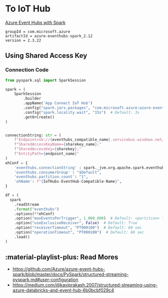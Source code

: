 # To IoT Hub

[Azure Event Hubs with Spark](https://github.com/Azure/azure-event-hubs-spark)

```text
groupId = com.microsoft.azure
artifactId = azure-eventhubs-spark_2.12
version = 2.3.22
```

## Using Shared Access Key

### Connection Code

```python
from pyspark.sql import SparkSession

spark = (
    SparkSession
        .builder
        .appName('App Connect IoT Hub')
        .config("spark.jars.packages", "com.microsoft.azure:azure-eventhubs-spark_2.12:2.3.22")
        .config("spark.locality.wait", "15s")  # Default: 3s
        .getOrCreate()
)
```

```python

connectionString: str = (
    f"Endpoint=sb://{eventhubs_compatible_name}.servicebus.windows.net/;"
    f"SharedAccessKeyName={sharekey_name};"
    f"SharedAccessKey={sharekey};"
    f"EntityPath={endpoint_name}"
)
ehConf = {
    'eventhubs.connectionString' : spark._jvm.org.apache.spark.eventhubs.EventHubsUtils.encrypt(connectionString),
    'eventhubs.consumerGroup' : "$Default",
    'eventhubs.partition.count': "1",
    'ehName': f"{IoTHubs-EventHub-Compatible-Name}",
}
```

```python
df = (
  spark
    .readStream
    .format("eventhubs")
    .options(**ehConf)
    .option("maxEventsPerTrigger", 1_000_000)  # Default: <partition> * 1_000
    .option("useExclusiveReceiver", False)  # Default: True
    .option("receiverTimeout", "PT000100")  # Default: 60 sec
    .option("operationTimeout", "PT000100")  # Default: 60 sec
    .load()
)
```

## :material-playlist-plus: Read Mores

- https://github.com/Azure/azure-event-hubs-spark/blob/master/docs/PySpark/structured-streaming-pyspark.md#user-configuration
- https://medium.com/@kaviprakash.2007/structured-streaming-using-azure-databricks-and-event-hub-6b0bcbf029c4
